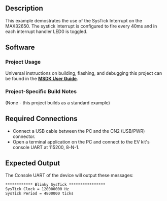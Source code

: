 ## Description

This example demostrates the use of the SysTick Interrupt on the MAX32650. The systick interrupt is configured to fire every 40ms and in each interrupt handler LED0 is toggled.


## Software

### Project Usage

Universal instructions on building, flashing, and debugging this project can be found in the **[MSDK User Guide](https://analog-devices-msdk.github.io/msdk/USERGUIDE/)**.

### Project-Specific Build Notes

(None - this project builds as a standard example)

## Required Connections

-   Connect a USB cable between the PC and the CN2 (USB/PWR) connector.
-   Open a terminal application on the PC and connect to the EV kit's console UART at 115200, 8-N-1.

## Expected Output

The Console UART of the device will output these messages:

```
************ Blinky SysTick ****************
SysTick Clock = 120000000 Hz
SysTick Period = 4800000 ticks
```
